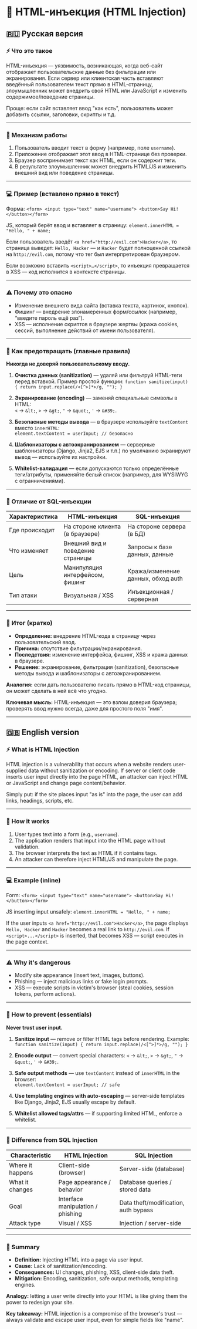 # 💉 HTML-инъекция (HTML Injection)

## 🇷🇺 Русская версия

### ⚡ Что это такое

HTML-инъекция — уязвимость, возникающая, когда веб-сайт отображает пользовательские данные без фильтрации или экранирования. Если сервер или клиентская часть вставляют введённый пользователем текст прямо в HTML-страницу, злоумышленник может внедрить свой HTML или JavaScript и изменить содержимое/поведение страницы.

Проще: если сайт вставляет ввод "как есть", пользователь может добавить ссылки, заголовки, скрипты и т.д.

---

### 🧠 Механизм работы

1. Пользователь вводит текст в форму (например, поле `username`).  
2. Приложение отображает этот ввод в HTML-странице без проверки.  
3. Браузер воспринимает текст как HTML, если он содержит теги.  
4. В результате злоумышленник может внедрить HTML/JS и изменить внешний вид или поведение страницы.

---

### 💻 Пример (вставлено прямо в текст)

Форма: `<form> <input type="text" name="username"> <button>Say Hi!</button></form>`

JS, который берёт ввод и вставляет в страницу: `element.innerHTML = "Hello, " + name;`

Если пользователь введёт `<a href="http://evil.com">Hacker</a>`, то страница выведет: `Hello, Hacker` — и `Hacker` будет полноценной ссылкой на `http://evil.com`, потому что тег был интерпретирован браузером.

Если возможно вставить `<script>…</script>`, то инъекция превращается в XSS — код исполнится в контексте страницы.

---

### ⚠️ Почему это опасно

- Изменение внешнего вида сайта (вставка текста, картинок, кнопок).  
- Фишинг — внедрение злонамеренных форм/ссылок (например, “введите пароль ещё раз”).  
- XSS — исполнение скриптов в браузере жертвы (кража cookies, сессий, выполнение действий от имени пользователя).

---

### 🧰 Как предотвращать (главные правила)

**Никогда не доверяй пользовательскому вводу.**

1. **Очистка данных (sanitization)** — удаляй или фильтруй HTML-теги перед вставкой. Пример простой функции:
   `function sanitize(input) { return input.replace(/<[^>]*>/g, ""); }`

2. **Экранирование (encoding)** — заменяй специальные символы в HTML:  
   `<` → `&lt;`, `>` → `&gt;`, `"` → `&quot;`, `'` → `&#39;`.

3. **Безопасные методы вывода** — в браузере используйте `textContent` вместо `innerHTML`:  
   `element.textContent = userInput; // безопасно`

4. **Шаблонизаторы с автоэкранированием** — серверные шаблонизаторы (Django, Jinja2, EJS и т.п.) по умолчанию экранируют вывод — используйте их настройки.

5. **Whitelist-валидация** — если допускаются только определённые теги/атрибуты, применяйте белый список (например, для WYSIWYG с огранничениями).

---

### 🧩 Отличие от SQL-инъекции

| Характеристика | HTML-инъекция                    | SQL-инъекция                       |
| -------------- | -------------------------------- | ---------------------------------- |
| Где происходит | На стороне клиента (в браузере)  | На стороне сервера (в БД)          |
| Что изменяет   | Внешний вид и поведение страницы | Запросы к базе данных, данные      |
| Цель           | Манипуляция интерфейсом, фишинг  | Кража/изменение данных, обход auth |
| Тип атаки      | Визуальная / XSS                 | Инъекционная / серверная           |

---

### 🧠 Итог (кратко)

- **Определение:** внедрение HTML-кода в страницу через пользовательский ввод.  
- **Причина:** отсутствие фильтрации/экранирования.  
- **Последствия:** изменение интерфейса, фишинг, XSS и кража данных в браузере.  
- **Решение:** экранирование, фильтрация (sanitization), безопасные методы вывода и шаблонизаторы с автоэкранированием.

**Аналогия:** если дать пользователю писать прямо в HTML-код страницы, он может сделать в ней всё что угодно.

**Ключевая мысль:** HTML-инъекция — это взлом доверия браузера; проверять ввод нужно всегда, даже для простого поля "имя".

---

## 🇬🇧 English version

### ⚡ What is HTML Injection

HTML injection is a vulnerability that occurs when a website renders user-supplied data without sanitization or encoding. If server or client code inserts user input directly into the page HTML, an attacker can inject HTML or JavaScript and change page content/behavior.

Simply put: if the site places input "as is" into the page, the user can add links, headings, scripts, etc.

---

### 🧠 How it works

1. User types text into a form (e.g., `username`).  
2. The application renders that input into the HTML page without validation.  
3. The browser interprets the text as HTML if it contains tags.  
4. An attacker can therefore inject HTML/JS and manipulate the page.

---

### 💻 Example (inline)

Form: `<form> <input type="text" name="username"> <button>Say Hi!</button></form>`

JS inserting input unsafely: `element.innerHTML = "Hello, " + name;`

If the user inputs `<a href="http://evil.com">Hacker</a>`, the page displays `Hello, Hacker` and `Hacker` becomes a real link to `http://evil.com`. If `<script>...</script>` is inserted, that becomes XSS — script executes in the page context.

---

### ⚠️ Why it's dangerous

- Modify site appearance (insert text, images, buttons).  
- Phishing — inject malicious links or fake login prompts.  
- XSS — execute scripts in victim's browser (steal cookies, session tokens, perform actions).

---

### 🧰 How to prevent (essentials)

**Never trust user input.**

1. **Sanitize input** — remove or filter HTML tags before rendering. Example:
   `function sanitize(input) { return input.replace(/<[^>]*>/g, ""); }`

2. **Encode output** — convert special characters: `<` → `&lt;`, `>` → `&gt;`, `"` → `&quot;`, `'` → `&#39;`.

3. **Safe output methods** — use `textContent` instead of `innerHTML` in the browser:  
   `element.textContent = userInput; // safe`

4. **Use templating engines with auto-escaping** — server-side templates like Django, Jinja2, EJS usually escape by default.

5. **Whitelist allowed tags/attrs** — if supporting limited HTML, enforce a whitelist.

---

### 🧩 Difference from SQL Injection

| Characteristic   | HTML Injection                    | SQL Injection                        |
| ---------------- | --------------------------------- | ------------------------------------ |
| Where it happens | Client-side (browser)             | Server-side (database)               |
| What it changes  | Page appearance / behavior        | Database queries / stored data       |
| Goal             | Interface manipulation / phishing | Data theft/modification, auth bypass |
| Attack type      | Visual / XSS                      | Injection / server-side              |

---

### 🧠 Summary

- **Definition:** Injecting HTML into a page via user input.  
- **Cause:** Lack of sanitization/encoding.  
- **Consequences:** UI changes, phishing, XSS, client-side data theft.  
- **Mitigation:** Encoding, sanitization, safe output methods, templating engines.

**Analogy:** letting a user write directly into your HTML is like giving them the power to redesign your site.

**Key takeaway:** HTML injection is a compromise of the browser's trust — always validate and escape user input, even for simple fields like "name".
